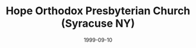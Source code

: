 ---
date: &id001 1999-09-10
end_date: null
location:
  address: 4962 W. Seneca Turnpike
  city: Syracuse
  state: NY
minister:
- end: 1999-09-10
  name: Gerald Malkus
  start: 1994-01-01
  type: Organizing Pastor
- end: null
  name: Gerald Malkus
  start: 1999-09-10
  type: Pastor
ministers:
- Gerald Malkus
- Gerald Malkus
name: Hope Orthodox Presbyterian Church
names:
- end: 1999-09-10
  name: Hope Orthodox Presbyterian mission work
  start: 1994-01-01
- end: null
  name: Hope Orthodox Presbyterian Church
  start: 1999-09-10
origination_date: *id001
raw_data: 'NY

  Syracuse

  Hope Orthodox Presbyterian mission work (1994-September 10, 1999)

  Hope Orthodox Presbyterian Church (September 10,1999- )

  4962 W. Seneca Turnpike

  Org. Pastor: Gerald Malkus, 1994-99

  Pastor: Gerald Malkus, 1999-

  '
received_from: null
states:
- NY
status:
  active: false
  end_date: null
  reason: null
  received_from: null
  withdrawal_to: null
title: Hope Orthodox Presbyterian Church (Syracuse NY)
year_established:
- 1999

---